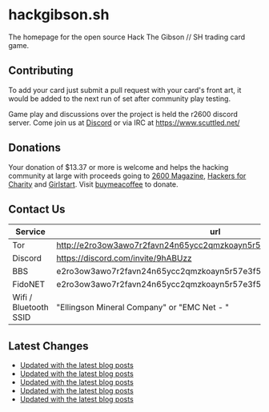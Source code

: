 # hackgibson.sh
The homepage for the open source Hack The Gibson // SH trading card game.


## Contributing

To add your card just submit a pull request with your card's front art, it would be added to the next run of set after community play testing.

Game play and discussions over the project is held the r2600 discord server. Come join us at [Discord](https://discord.com/invite/9hABUzz) or via IRC at https://www.scuttled.net/


## Donations

Your donation of $13.37 or more is welcome and helps the hacking community at large with proceeds going to [2600 Magazine](https://2600.com/), [Hackers for Charity](https://hackersforcharity.org) and [Girlstart](https://girlstart.org).  Visit [buymeacoffee](https://www.buymeacoffee.com/hackgibson.sh) to donate.


## Contact Us

Service | url
-|-
Tor | http://e2ro3ow3awo7r2favn24n65ycc2qmzkoayn5r57e3f56nvjwdcgg32ad.onion
Discord | https://discord.com/invite/9hABUzz
BBS | e2ro3ow3awo7r2favn24n65ycc2qmzkoayn5r57e3f56nvjwdcgg32ad.onion:23
FidoNET | e2ro3ow3awo7r2favn24n65ycc2qmzkoayn5r57e3f56nvjwdcgg32ad.onion:24554
Wifi / Bluetooth SSID | "Ellingson Mineral Company" or "EMC Net - <fidonet address>"

## Latest Changes
<!-- BLOG-POST-LIST:START -->
- [Updated with the latest blog posts](https://github.com/DFW2600/hackgibson.sh/commit/34d566fabe2ed53a111a2fd85facf9c0ea3d0e05)
- [Updated with the latest blog posts](https://github.com/DFW2600/hackgibson.sh/commit/4d825eaa9837c88dded39f3c51d610ce55afa0cb)
- [Updated with the latest blog posts](https://github.com/DFW2600/hackgibson.sh/commit/3fcc02feb8cb4a05d16682dd65d594181dc5c4cd)
- [Updated with the latest blog posts](https://github.com/DFW2600/hackgibson.sh/commit/1c6237ef4fc7ed3d5bdf723e23cda8d980f2dc95)
- [Updated with the latest blog posts](https://github.com/DFW2600/hackgibson.sh/commit/02a92c1472b41c0748a2fb68aad2a4dce0ac4eb5)
<!-- BLOG-POST-LIST:END -->
